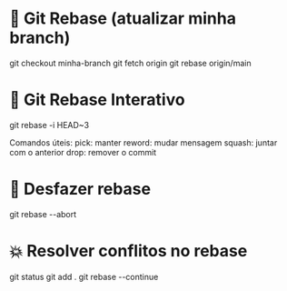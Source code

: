 # 🚀 Git Rebase (atualizar minha branch)

git checkout minha-branch
git fetch origin
git rebase origin/main


# 🧠 Git Rebase Interativo
git rebase -i HEAD~3

Comandos úteis:
pick: manter
reword: mudar mensagem
squash: juntar com o anterior
drop: remover o commit

# 🧽 Desfazer rebase
git rebase --abort

# 💥 Resolver conflitos no rebase

git status
git add .
git rebase --continue